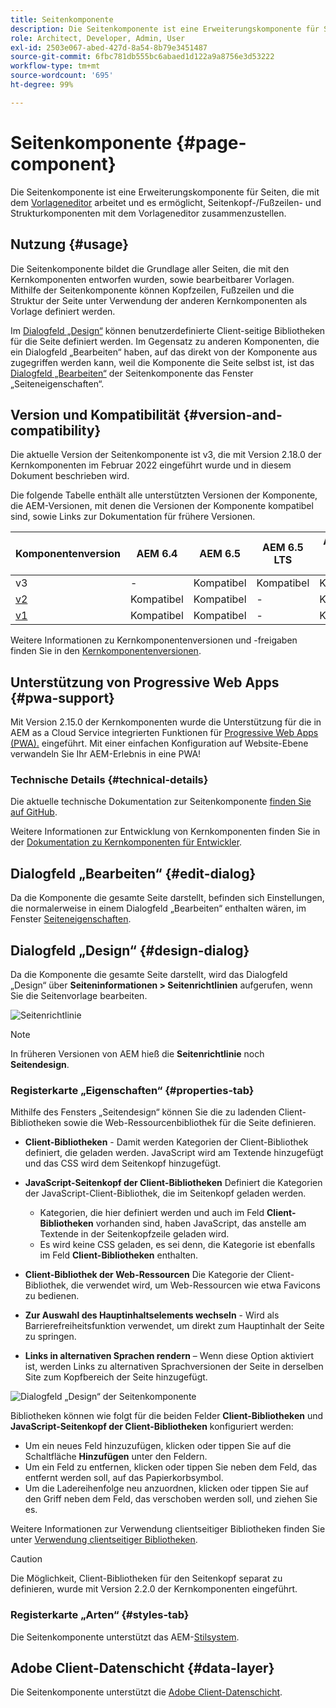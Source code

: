 ```yaml
---
title: Seitenkomponente
description: Die Seitenkomponente ist eine Erweiterungskomponente für Seiten, die mit dem Vorlageneditor arbeitet und es ermöglicht, Seitenkopf-/Fußzeilen- und Strukturkomponenten mit dem Vorlageneditor zusammenzustellen.
role: Architect, Developer, Admin, User
exl-id: 2503e067-abed-427d-8a54-8b79e3451487
source-git-commit: 6fbc781db555bc6abaed1d122a9a8756e3d53222
workflow-type: tm+mt
source-wordcount: '695'
ht-degree: 99%

---
```


# Seitenkomponente {#page-component}

Die Seitenkomponente ist eine Erweiterungskomponente für Seiten, die mit dem [Vorlageneditor](https://experienceleague.adobe.com/docs/experience-manager-cloud-service/sites/authoring/features/templates.html?lang=de) arbeitet und es ermöglicht, Seitenkopf-/Fußzeilen- und Strukturkomponenten mit dem Vorlageneditor zusammenzustellen.

## Nutzung {#usage}

Die Seitenkomponente bildet die Grundlage aller Seiten, die mit den Kernkomponenten entworfen wurden, sowie bearbeitbarer Vorlagen. Mithilfe der Seitenkomponente können Kopfzeilen, Fußzeilen und die Struktur der Seite unter Verwendung der anderen Kernkomponenten als Vorlage definiert werden.

Im [Dialogfeld „Design“](#design-dialog) können benutzerdefinierte Client-seitige Bibliotheken für die Seite definiert werden. Im Gegensatz zu anderen Komponenten, die ein Dialogfeld „Bearbeiten“ haben, auf das direkt von der Komponente aus zugegriffen werden kann, weil die Komponente die Seite selbst ist, ist das [Dialogfeld „Bearbeiten“](#edit-dialog) der Seitenkomponente das Fenster „Seiteneigenschaften“.

## Version und Kompatibilität {#version-and-compatibility}

Die aktuelle Version der Seitenkomponente ist v3, die mit Version 2.18.0 der Kernkomponenten im Februar 2022 eingeführt wurde und in diesem Dokument beschrieben wird.

Die folgende Tabelle enthält alle unterstützten Versionen der Komponente, die AEM-Versionen, mit denen die Versionen der Komponente kompatibel sind, sowie Links zur Dokumentation für frühere Versionen.

| Komponentenversion | AEM 6.4 | AEM 6.5 | AEM 6.5 LTS | AEM as a Cloud Service |
|---|---|---|---|---|
| v3 | - | Kompatibel | Kompatibel | Kompatibel |
| [v2](v2/page.md) | Kompatibel | Kompatibel | - | Kompatibel |
| [v1](v1/page-v1.md) | Kompatibel | Kompatibel | - | Kompatibel |

Weitere Informationen zu Kernkomponentenversionen und -freigaben finden Sie in den [Kernkomponentenversionen](/help/versions.md).

## Unterstützung von Progressive Web Apps {#pwa-support}

Mit Version 2.15.0 der Kernkomponenten wurde die Unterstützung für die in AEM as a Cloud Service integrierten Funktionen für [Progressive Web Apps (PWA).](https://experienceleague.adobe.com/docs/experience-manager-cloud-service/sites/authoring/features/enable-pwa.html?lang=de) eingeführt. Mit einer einfachen Konfiguration auf Website-Ebene verwandeln Sie Ihr AEM-Erlebnis in eine PWA!

### Technische Details {#technical-details}

Die aktuelle technische Dokumentation zur Seitenkomponente [finden Sie auf GitHub](https://adobe.com/go/aem_cmp_tech_page_v3_de).

Weitere Informationen zur Entwicklung von Kernkomponenten finden Sie in der [Dokumentation zu Kernkomponenten für Entwickler](/help/developing/overview.md).

## Dialogfeld „Bearbeiten“ {#edit-dialog}

Da die Komponente die gesamte Seite darstellt, befinden sich Einstellungen, die normalerweise in einem Dialogfeld „Bearbeiten“ enthalten wären, im Fenster [Seiteneigenschaften](https://experienceleague.adobe.com/docs/experience-manager-cloud-service/sites/authoring/fundamentals/page-properties.html?lang=de).

## Dialogfeld „Design“ {#design-dialog}

Da die Komponente die gesamte Seite darstellt, wird das Dialogfeld „Design“ über **Seiteninformationen > Seitenrichtlinien** aufgerufen, wenn Sie die Seitenvorlage bearbeiten.

![Seitenrichtlinie](/help/assets/page-policy.png)

>[!NOTE]
>
>In früheren Versionen von AEM hieß die **Seitenrichtlinie** noch **Seitendesign**.

### Registerkarte „Eigenschaften“ {#properties-tab}

Mithilfe des Fensters „Seitendesign“ können Sie die zu ladenden Client-Bibliotheken sowie die Web-Ressourcenbibliothek für die Seite definieren.

* **Client-Bibliotheken** - Damit werden Kategorien der Client-Bibliothek definiert, die geladen werden. JavaScript wird am Textende hinzugefügt und das CSS wird dem Seitenkopf hinzugefügt.
* **JavaScript-Seitenkopf der Client-Bibliotheken**
Definiert die Kategorien der JavaScript-Client-Bibliothek, die im Seitenkopf geladen werden.
   * Kategorien, die hier definiert werden und auch im Feld **Client-Bibliotheken** vorhanden sind, haben JavaScript, das anstelle am Textende in der Seitenkopfzeile geladen wird.
   * Es wird keine CSS geladen, es sei denn, die Kategorie ist ebenfalls im Feld **Client-Bibliotheken** enthalten.

* **Client-Bibliothek der Web-Ressourcen**
Die Kategorie der Client-Bibliothek, die verwendet wird, um Web-Ressourcen wie etwa Favicons zu bedienen.

* **Zur Auswahl des Hauptinhaltselements wechseln** - Wird als Barrierefreiheitsfunktion verwendet, um direkt zum Hauptinhalt der Seite zu springen.

* **Links in alternativen Sprachen rendern** – Wenn diese Option aktiviert ist, werden Links zu alternativen Sprachversionen der Seite in derselben Site zum Kopfbereich der Seite hinzugefügt.

![Dialogfeld „Design“ der Seitenkomponente](/help/assets/page-design.png)

Bibliotheken können wie folgt für die beiden Felder **Client-Bibliotheken** und **JavaScript-Seitenkopf der Client-Bibliotheken** konfiguriert werden:

* Um ein neues Feld hinzuzufügen, klicken oder tippen Sie auf die Schaltfläche **Hinzufügen** unter den Feldern.
* Um ein Feld zu entfernen, klicken oder tippen Sie neben dem Feld, das entfernt werden soll, auf das Papierkorbsymbol.
* Um die Ladereihenfolge neu anzuordnen, klicken oder tippen Sie auf den Griff neben dem Feld, das verschoben werden soll, und ziehen Sie es.

Weitere Informationen zur Verwendung clientseitiger Bibliotheken finden Sie unter [Verwendung clientseitiger Bibliotheken](https://helpx.adobe.com/de/experience-manager/6-5/sites/developing/using/clientlibs.html).

>[!CAUTION]
>
>Die Möglichkeit, Client-Bibliotheken für den Seitenkopf separat zu definieren, wurde mit Version 2.2.0 der Kernkomponenten eingeführt.

### Registerkarte „Arten“ {#styles-tab}

Die Seitenkomponente unterstützt das AEM-[Stilsystem](/help/get-started/authoring.md#component-styling).

## Adobe Client-Datenschicht {#data-layer}

Die Seitenkomponente unterstützt die [Adobe Client-Datenschicht](/help/developing/data-layer/overview.md).
